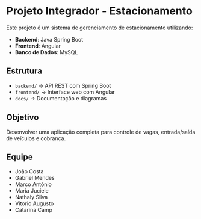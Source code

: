 # Projeto Integrador - Estacionamento

Este projeto é um sistema de gerenciamento de estacionamento utilizando:
- **Backend**: Java Spring Boot
- **Frontend**: Angular
- **Banco de Dados**: MySQL

## Estrutura
- `backend/` → API REST com Spring Boot
- `frontend/` → Interface web com Angular
- `docs/` → Documentação e diagramas

## Objetivo
Desenvolver uma aplicação completa para controle de vagas, entrada/saída de veículos e cobrança.

## Equipe
- João Costa
- Gabriel Mendes
- Marco Antônio
- Maria Juciele
- Nathaly Silva
- Vitorio Augusto
- Catarina Camp
